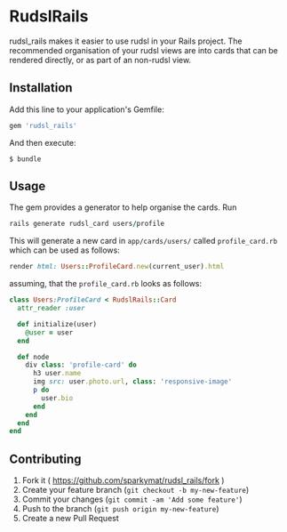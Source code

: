 # RudslRails

rudsl_rails makes it easier to use rudsl in your Rails project. The recommended organisation of your rudsl views are into cards that can be rendered directly, or as part of an non-rudsl view.

## Installation

Add this line to your application's Gemfile:

```ruby
gem 'rudsl_rails'
```

And then execute:

    $ bundle

## Usage

The gem provides a generator to help organise the cards. Run

```ruby
rails generate rudsl_card users/profile
```

This will generate a new card in `app/cards/users/` called `profile_card.rb` which can be used as follows:

```ruby
render html: Users::ProfileCard.new(current_user).html
```

assuming, that the `profile_card.rb` looks as follows:

```ruby
class Users:ProfileCard < RudslRails::Card
  attr_reader :user

  def initialize(user)
    @user = user
  end

  def node
    div class: 'profile-card' do
      h3 user.name
      img src: user.photo.url, class: 'responsive-image'
      p do
        user.bio
      end
    end
  end
end
```

## Contributing

1. Fork it ( https://github.com/sparkymat/rudsl_rails/fork )
2. Create your feature branch (`git checkout -b my-new-feature`)
3. Commit your changes (`git commit -am 'Add some feature'`)
4. Push to the branch (`git push origin my-new-feature`)
5. Create a new Pull Request
